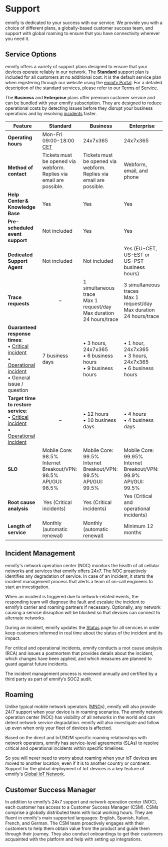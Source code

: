 # Support

emnify is dedicated to your success with our service.
We provide you with a choice of different plans, a globally-based customer success team, and support with global roaming to ensure that you have connectivity wherever you need it.

## Service Options

emnify offers a variety of support plans designed to ensure that your devices operate reliably in our network.
The **Standard** support plan is included for all customers at no additional cost.
It is the default service plan when registering through our website using the [emnify Portal](https://portal.emnify.com/).
For a detailed description of the standard services, please refer to our [Terms of Service](https://www.emnify.com/hubfs/20211001_terms_of_service_and_standard_service_level_obligations.pdf).

The **Business** and **Enterprise** plans offer premium customer service and can be bundled with your emnify subscription.
They are designed to reduce operational costs by detecting issues before they disrupt your business operations and by resolving [incidents](#incident-management) faster.

<span class="pagebreak"></span>

| Feature | Standard | Business | Enterprise |
| ------- | -------- | -------- | ---------- |
| **Operating hours** | Mon-Fri 09:00-18:00 [CET](https://www.timeanddate.com/time/zones/cet) | 24x7x365 | 24x7x365 | 
| **Method of contact** | Tickets must be opened via webform.<br />Replies via email are possible. | Tickets must be opened via webform.<br />Replies via email are possible. | Webform, email, and phone |
| **Help Center & Knowledge Base** | Yes | Yes | Yes |
| **Pre-scheduled event support** | Not included | Yes | Yes |
| **Dedicated Support Agent** | Not included | Not included | Yes (EU-CET, US-EST or US-PST business hours) |
| **Trace requests** | <div align="center">–</div> | 1 simultaneous trace<br />Max 1 request/day<br />Max duration 24 hours/trace | 3 simultaneous traces<br />Max 1 request/day<br />Max duration 24 hours/trace | 
| **Guaranteed response times**:<br />• [Critical incident](#critical-incidents)<br />• [Operational incident](#operational-incidents)<br />• General issue / question | 7 business days | • 3 hours, 24x7x365<br />• 6 business hours<br />• 9 business hours | • 1 hour, 24x7x365<br />• 3 hours, 24x7x365<br />• 6 business hours  |
| **Target time to restore service**: <br />• [Critical incident](#critical-incidents)<br />• [Operational incident](#operational-incidents) | <div align="center">–</div> | • 12 hours<br />• 10 business days | • 4 hours<br />• 4 business days |
| **SLO** | Mobile Core: 98.5%<br />Internet Breakout/VPN: 98.5%<br />API/GUI: 98.5% | Mobile Core: 99.5%<br />Internet Breakout/VPN: 99.5%<br />API/GUI: 99.5% | Mobile Core: 99.95%<br />Internet Breakout/VPN: 99.9%<br />API/GUI: 99.5% |
| **Root cause analysis** | Yes (Critical incidents) | Yes (Critical incidents) | Yes (Critical and operational incidents) |
| **Length of service** | Monthly (automatic renewal) | Monthly (automatic renewal) | Minimum 12 months |

<span class="pagebreak"></span>

## Incident Management

emnify's network operation center (NOC) monitors the health of all cellular networks and services that emnify offers 24x7.
The NOC proactively identifies any degradation of service.
In case of an incident, it starts the incident management process that alerts a team of on-call  engineers to start an investigation.

When an incident is triggered due to network-related events, the responding team will diagnose the fault and escalate the incident to emnify’s carrier and roaming partners if necessary.
Optionally, any network causing a service disruption will be blocked so that devices can connect to alternate networks.

During an incident, emnify updates the [Status](https://status.emnify.com/) page for all services in order keep customers informed in real time about the status of the incident and its impact.

For critical and operational incidents, emnify conducts a root cause analysis (RCA) and issues a postmortem that provides details about the incident, which changes have been applied, and which measures are planned to guard against future incidents.

The incident management process is reviewed annually and certified by a third party as part of emnify’s SOC2 audit.

## Roaming

Unlike typical mobile network operators ([MNO](https://www.emnify.com/iot-glossary/mno)s), emnify will also provide 24/7 support when your device is in roaming scenarios.
The emnify network operation center (NOC) has visibility of all networks in the world and can detect network service degradation. 
emnify will also investigate and follow up even when only your fleet of devices is affected.

Based on the direct and IoT/M2M specific roaming relationships with network operators, emnify has service-level agreements (SLAs) to resolve critical and operational incidents within specific timelines.

So you will never need to worry about roaming when your IoT devices are moved to another location, even if it is to another country or continent.
Support for the global deployment of IoT devices is a key feature of emnify's [Global IoT Network](/services/global-iot-network).

## Customer Success Manager

In addition to emnify’s 24x7 support and network operation center (NOC), each customer has access to a Customer Success Manager (CSM).
CSMs comprise a globally distributed team with local working hours.
They are fluent in emnify's main supported languages: English, Spanish, Italian, French, and German.
The CSM team proactively engages with their customers to help them obtain value from the product and guide them through their journey.
They also conduct onboardings to get their customers acquainted with the platform and help with setting up integrations.